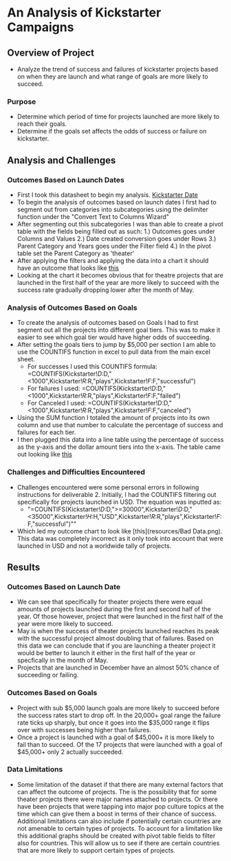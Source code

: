 # An Analysis of Kickstarter Campaigns

## Overview of Project
  - Analyze the trend of success and failures of kickstarter projects based on when they are launch and what range of goals are more likely to succeed.

### Purpose
  - Determine which period of time for projects launched are more likely to reach their goals.
  - Determine if the goals set affects the odds of success or failure on kickstarter.

## Analysis and Challenges

### Outcomes Based on Launch Dates
  - First I took this datasheet to begin my analysis. [Kickstarter Date]()
  - To begin the analysis of outcomes based on launch dates I first had to segment out from categories into subcategories using the delimiter function under the "Convert Text to Columns Wizard"
  - After segmenting out this subcategories I was than able to create a pivot table with the fields being filled out as such:
    1.) Outcomes goes under Columns and Values
    2.) Date created conversion goes under Rows
    3.) Parent Category and Years goes under the Filter field
    4.) In the pivot table set the Parent Category as 'theater'
  - After applying the filters and applying the data into a chart it should have an outcome that looks like [this](resources/Theater_Outcomes_vs_Launch.png)
  - Looking at the chart it becomes obvious that for theatre projects that are launched in the first half of the year are more likely to succeed with the success rate gradually dropping lower after the month of May.

### Analysis of Outcomes Based on Goals
  - To create the analysis of outcomes based on Goals I had to first segment out all the projects into different goal tiers. This was to make it easier to see which goal tier would have higher odds of succeeding.
  - After setting the goals tiers to jump by $5,000 per section I am able to use the COUNTIFS function in excel to pull data from the main excel sheet.
    - For successes I used this COUNTIFS formula: =COUNTIFS(Kickstarter!$D:$D,"<1000",Kickstarter!$R:$R,"plays",Kickstarter!$F:$F,"successful")
    - For failures I used: =COUNTIFS(Kickstarter!$D:$D,"<1000",Kickstarter!$R:$R,"plays",Kickstarter!$F:$F,"failed")
    - For Canceled I used: =COUNTIFS(Kickstarter!$D:$D,"<1000",Kickstarter!$R:$R,"plays",Kickstarter!$F:$F,"canceled")
  - Using the SUM function I totaled the amount of projects into its own column and use that number to calculate the percentage of success and failures for each tier.
  - I then plugged this data into a line table using the percentage of success as the y-axis and the dollar amount tiers into the x-axis. The table came out looking like [this](resources/Outcomes_vs_Goals.png)
### Challenges and Difficulties Encountered
 - Challenges encountered were some personal errors in following instructions for deliverable 2. Initially, I had the COUNTIFS filtering out specifically for projects launched in USD. The equation was inputted as:
    - "=COUNTIFS(Kickstarter!$D:$D,">=30000",Kickstarter!$D:$D,"<35000",Kickstarter!$H:$H,"USD",Kickstarter!$R:$R,"plays",Kickstarter!$F:$F,"successful")""
  - Which led my outcome chart to look like [this](resources/Bad Data.png). This data was completely incorrect as it only took into account that were launched in USD and not a worldwide tally of projects.
## Results

### Outcomes Based on Launch Date
  - We can see that specifically for theater projects there were equal amounts of projects launched during the first and second half of the year. Of those however, project that were launched in the first half of the year were more likely to succeed.
  - May is when the success of theater projects launched reaches its peak with the successful project almost doubling that of failures. Based on this data we can conclude that if you are launching a theater project it would be better to launch it either in the first half of the year or specfically in the month of May.
  - Projects that are launched in December have an almost 50% chance of succeeding or failing.

### Outcomes Based on Goals
- Project with sub $5,000 launch goals are more likely to succeed before the success rates start to drop off. In the 20,000+ goal range the failure rate ticks up sharply, but once it goes into the $35,000 range it flips over with successes being higher than failures.
- Once a project is launched with a goal of $45,000+ it is more likely to fail than to succeed. Of the 17 projects that were launched with a goal of $45,000+ only 2 actually succeeded.

### Data Limitations
  - Some limitation of the dataset if that there are many external factors that can affect the outcome of projects. The is the possibility that for some theater projects there were major names attached to projects. Or there have been projects that were tapping into major pop culture topics at the time which can give them a boost in terms of their chance of success. Additional limitations can also include if potentially certain countries are not amenable to certain types of projects. To account for a limitation like this additional graphs should be created with pivot table fields to filter also for countries. This will allow us to see if there are certain countries that are more likely to support certain types of projects.

